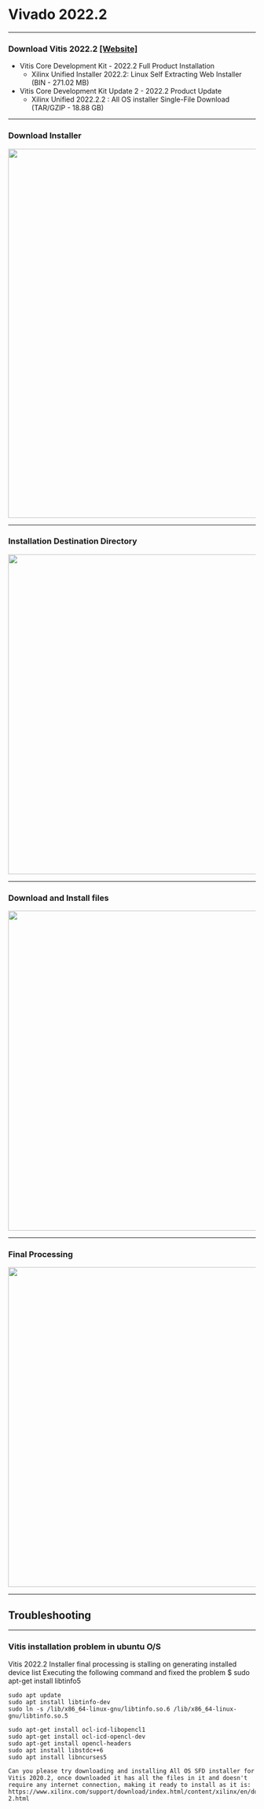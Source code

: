 # Vivado 2022.2

---
### Download Vitis 2022.2 [[Website]](https://www.xilinx.com/support/download/index.html/content/xilinx/en/downloadNav/vitis/archive-vitis.html)

* Vitis Core Development Kit - 2022.2  Full Product Installation
  * Xilinx Unified Installer 2022.2: Linux Self Extracting Web Installer (BIN - 271.02 MB)
* Vitis Core Development Kit Update 2 - 2022.2  Product Update
  * Xilinx Unified 2022.2.2 : All OS installer Single-File Download (TAR/GZIP - 18.88 GB)
    
---
### Download Installer
<img src="https://github.com/user-attachments/assets/c09a0a02-4c7a-49f0-886c-63a784a6d73a" width=750>

---
### Installation Destination Directory
<img src="https://github.com/user-attachments/assets/b99e8e5e-1667-478a-8c31-a6e5a4c7ac21" width=650>

---
### Download and Install files

<img src="https://github.com/user-attachments/assets/73cc5629-d146-4b5c-8502-a73a939c4d46" width=650>

 
---
### Final Processing

<img src="https://github.com/user-attachments/assets/35a8ecc6-d781-497f-a416-3b44803d81ca" width=650>
 

---
## Troubleshooting

---
### Vitis installation problem in ubuntu O/S

Vitis 2022.2 Installer final processing is stalling on generating installed device list
Executing the following command and fixed the problem
$ sudo apt-get install libtinfo5


```
sudo apt update
sudo apt install libtinfo-dev
sudo ln -s /lib/x86_64-linux-gnu/libtinfo.so.6 /lib/x86_64-linux-gnu/libtinfo.so.5
```

```
sudo apt-get install ocl-icd-libopencl1
sudo apt-get install ocl-icd-opencl-dev
sudo apt-get install opencl-headers
sudo apt install libstdc++6
sudo apt install libncurses5
```
 
```
Can you please try downloading and installing All OS SFD installer for Vitis 2020.2, once downloaded it has all the files in it and doesn't require any internet connection, making it ready to install as it is:
https://www.xilinx.com/support/download/index.html/content/xilinx/en/downloadNav/vitis/2020-2.html
```
